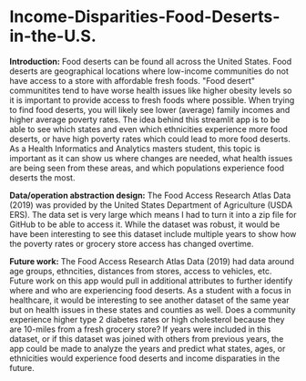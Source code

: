 # Income-Disparities-Food-Deserts-in-the-U.S.

**Introduction:**
Food deserts can be found all across the United States. Food deserts are geographical locations where low-income communities do not have access to a     store with affordable fresh foods. "Food desert" communitites tend to have worse health issues like higher obesity levels so it is important to provide access to fresh foods where possible. When trying to find food deserts, you will likely see lower (average) family incomes and higher average poverty rates. The idea behind this streamlit app is to be able to see which states and even which ethnicities experience more food deserts, or have high poverty rates which could lead to more food deserts. As a Health Informatics and Analytics masters student, this topic is important as it can show us where changes are needed, what health issues are being seen from these areas, and which populations experience food deserts the most. 

**Data/operation abstraction design:**
The Food Access Research Atlas Data (2019) was provided by the United States Department of Agriculture (USDA ERS). The data set is very large which means I had to turn it into a zip file for GitHub to be able to access it. While the dataset was robust, it would be have been interesting to see this dataset include multiple years to show how the poverty rates or grocery store access has changed overtime. 

**Future work:**
The Food Access Research Atlas Data (2019) had data around age groups, ethncities, distances from stores, access to vehicles, etc. Future work on this app would pull in additional attributes to further identify where and who are experiencing food deserts. As a student with a focus in healthcare, it would be interesting to see another dataset of the same year but on health issues in these states and counties as well. Does a community experience higher type 2 diabetes rates or high cholesterol because they are 10-miles from a fresh grocery store? If years were included in this dataset, or if this dataset was joined with others from previous years, the app could be made to analyze the years and predict what states, ages, or ethnicities would experience food deserts and income disparaties in the future.
